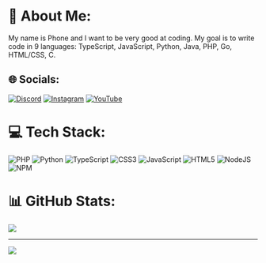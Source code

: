 # 💫 About Me:
My name is Phone and I want to be very good at coding. My goal is to write code in 9 languages: TypeScript, JavaScript, Python, Java, PHP, Go, HTML/CSS, C.


## 🌐 Socials:
[![Discord](https://img.shields.io/badge/Discord-%237289DA.svg?logo=discord&logoColor=white)](https://discord.gg/RtEKe5kZkT) [![Instagram](https://img.shields.io/badge/Instagram-%23E4405F.svg?logo=Instagram&logoColor=white)](https://instagram.com/phxm.phxne) [![YouTube](https://img.shields.io/badge/YouTube-%23FF0000.svg?logo=YouTube&logoColor=white)](https://www.youtube.com/channel/UCocD1zoatTqv197-3ZdUoZw) 

# 💻 Tech Stack:
![PHP](https://img.shields.io/badge/php-%23777BB4.svg?style=for-the-badge&logo=php&logoColor=white) ![Python](https://img.shields.io/badge/python-3670A0?style=for-the-badge&logo=python&logoColor=ffdd54) ![TypeScript](https://img.shields.io/badge/typescript-%23007ACC.svg?style=for-the-badge&logo=typescript&logoColor=white) ![CSS3](https://img.shields.io/badge/css3-%231572B6.svg?style=for-the-badge&logo=css3&logoColor=white) ![JavaScript](https://img.shields.io/badge/javascript-%23323330.svg?style=for-the-badge&logo=javascript&logoColor=%23F7DF1E) ![HTML5](https://img.shields.io/badge/html5-%23E34F26.svg?style=for-the-badge&logo=html5&logoColor=white) ![NodeJS](https://img.shields.io/badge/node.js-6DA55F?style=for-the-badge&logo=node.js&logoColor=white) ![NPM](https://img.shields.io/badge/NPM-%23000000.svg?style=for-the-badge&logo=npm&logoColor=white)
# 📊 GitHub Stats:
![](https://github-readme-stats.vercel.app/api/top-langs/?username=MrMaxing&theme=dark&hide_border=false&include_all_commits=true&count_private=false&layout=compact)

---
[![](https://visitcount.itsvg.in/api?id=MrMaxing&icon=0&color=0)](https://visitcount.itsvg.in)

<!-- Proudly created with GPRM ( https://gprm.itsvg.in ) -->
